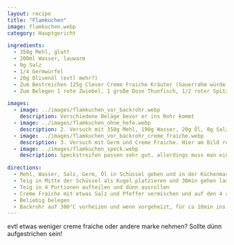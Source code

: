 ```yaml
---
layout: recipe
title: "Flamkuchen"
image: flamkuchen.webp
category: Hauptgericht

ingredients:
  - 350g Mehl, glatt
  - 200ml Wasser, lauwarm
  - 9g Salz
  - 1/4 Germwürfel
  - 20g Olivenöl (evtl mehr?)
  - Zum Bestreichen 125g Clever Creme Fraiche Kräuter (Sauerrahm würde ausflanken) + Salz, Pfeffer
  - Zum Belegen 1 rote Zwiebel, 1 große Dose Thunfisch, 1/2 roter Spitzpaprika, 1/2 Glas Mais

images:
  - image: ../images/flamkuchen_vor_backrohr.webp
    description: Verschiedene Beläge bevor er ins Rohr kommt
  - image: ../images/flamkuchen_ohne_hefe.webp
    description: 2. Versuch mit 350g Mehl, 190g Wasser, 20g Öl, 8g Salz, ganzer Becher Sauerrahm - Ohne Hefe fehlt Geschmack, zuviel Sauerrahm der ausgeflankt ist, zu stark belegt, getrocknete Tomaten passen nicht. 1. Versuch war VIEL besser
  - image: ../images/flamkuchen_vor_backrohr_creme_fraiche.webp
    description: 3. Versuch mit Germ und Creme Fraiche. Hier am Bild roh. War sehr gut!
  - image: ../images/flamkuchen_speck.webp
    description: Speckstreifen passen sehr gut, allerdings muss man einige mehr nehmen als hier (Speck geht stark zusammen)

directions:
  - Mehl, Wasser, Salz, Germ, Öl in Schüssel geben und in der Küchenmaschine kneten (7-8min) damit Teig elastisch wird
  - Teig in Mitte der Schüssel als Kugel platzieren und 30min gehen lassen
  - Teig in 4 Portionen aufteilen und dünn ausrollen
  - Creme Fraiche mit etwas Salz und Pfeffer vermischen und auf den 4 ausgerollten Teigen verteilen
  - Beliebig belegen
  - Backrohr auf 300°C vorheizen und wenn vorgeheizt, für ca 10min ins Backrohr geben (fertig wenn Rand goldbraun ist, evtl die untere noch länger drinnen lassen)
---
```


evtl etwas weniger creme fraiche oder andere marke nehmen? Sollte dünn aufgestrichen sein!